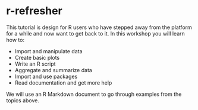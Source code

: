 # r-refresher

This tutorial is design for R users who have stepped away from the platform for a while and now want to get back to it. In this workshop you will learn how to:

* Import and manipulate data
* Create basic plots
* Write an R script
* Aggregate and summarize data
* Import and use packages
* Read documentation and get more help

We will use an R Markdown document to go through examples from the topics above.

